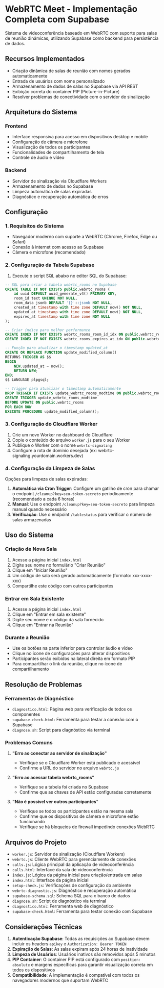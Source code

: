 # WebRTC Meet - Implementação Completa com Supabase

Sistema de videoconferência baseado em WebRTC com suporte para salas de reunião dinâmicas, utilizando Supabase como backend para persistência de dados.

## Recursos Implementados

- Criação dinâmica de salas de reunião com nomes gerados automaticamente
- Entrada de usuários com nome personalizado
- Armazenamento de dados de salas no Supabase via API REST
- Exibição correta do container PIP (Picture-in-Picture)
- Resolver problemas de conectividade com o servidor de sinalização

## Arquitetura do Sistema

### Frontend
- Interface responsiva para acesso em dispositivos desktop e mobile
- Configuração de câmera e microfone
- Visualização de todos os participantes
- Funcionalidades de compartilhamento de tela
- Controle de áudio e vídeo

### Backend
- Servidor de sinalização via Cloudflare Workers
- Armazenamento de dados no Supabase
- Limpeza automática de salas expiradas
- Diagnóstico e recuperação automática de erros

## Configuração

### 1. Requisitos do Sistema

- Navegador moderno com suporte a WebRTC (Chrome, Firefox, Edge ou Safari)
- Conexão à internet com acesso ao Supabase
- Câmera e microfone (recomendado)

### 2. Configuração da Tabela Supabase

1. Execute o script SQL abaixo no editor SQL do Supabase:

```sql
-- SQL para criar a tabela webrtc_rooms no Supabase
CREATE TABLE IF NOT EXISTS public.webrtc_rooms (
    id uuid DEFAULT uuid_generate_v4() PRIMARY KEY,
    room_id text UNIQUE NOT NULL,
    room_data jsonb DEFAULT '{}'::jsonb NOT NULL,
    created_at timestamp with time zone DEFAULT now() NOT NULL,
    updated_at timestamp with time zone DEFAULT now() NOT NULL,
    expires_at timestamp with time zone NOT NULL
);

-- Criar índice para melhor performance
CREATE INDEX IF NOT EXISTS webrtc_rooms_room_id_idx ON public.webrtc_rooms (room_id);
CREATE INDEX IF NOT EXISTS webrtc_rooms_expires_at_idx ON public.webrtc_rooms (expires_at);

-- Função para atualizar o timestamp updated_at
CREATE OR REPLACE FUNCTION update_modified_column()
RETURNS TRIGGER AS $$
BEGIN
    NEW.updated_at = now();
    RETURN NEW;
END;
$$ LANGUAGE plpgsql;

-- Trigger para atualizar o timestamp automaticamente
DROP TRIGGER IF EXISTS update_webrtc_rooms_modtime ON public.webrtc_rooms;
CREATE TRIGGER update_webrtc_rooms_modtime
BEFORE UPDATE ON public.webrtc_rooms
FOR EACH ROW
EXECUTE PROCEDURE update_modified_column();
```

### 3. Configuração do Cloudflare Worker

1. Crie um novo Worker no dashboard do Cloudflare
2. Copie o conteúdo do arquivo `worker.js` para o seu Worker
3. Publique o Worker com o nome `webrtc-signaling`
4. Configure a rota de domínio desejada (ex: webrtc-signaling.yourdomain.workers.dev)

### 4. Configuração da Limpeza de Salas

Opções para limpeza de salas expiradas:
1. **Automática via Cron Trigger**: Configure um gatilho de cron para chamar o endpoint `/cleanup?key=seu-token-secreto` periodicamente (recomendado a cada 6 horas)
2. **Manual**: Use o endpoint `/cleanup?key=seu-token-secreto` para limpeza manual quando necessário
3. **Verificação**: Use o endpoint `/tablestatus` para verificar o número de salas armazenadas

## Uso do Sistema

### Criação de Nova Sala
1. Acesse a página inicial `index.html`
2. Digite seu nome no formulário "Criar Reunião"
3. Clique em "Iniciar Reunião"
4. Um código de sala será gerado automaticamente (formato: xxx-xxxx-xxx)
5. Compartilhe este código com outros participantes

### Entrar em Sala Existente
1. Acesse a página inicial `index.html`
2. Clique em "Entrar em sala existente"
3. Digite seu nome e o código da sala fornecido
4. Clique em "Entrar na Reunião"

### Durante a Reunião
- Use os botões na parte inferior para controlar áudio e vídeo
- Clique no ícone de configurações para alterar dispositivos
- Participantes serão exibidos na lateral direita em formato PIP
- Para compartilhar o link da reunião, clique no ícone de compartilhamento

## Resolução de Problemas

### Ferramentas de Diagnóstico
- `diagnostico.html`: Página web para verificação de todos os componentes
- `supabase-check.html`: Ferramenta para testar a conexão com o Supabase
- `diagnose.sh`: Script para diagnóstico via terminal

### Problemas Comuns

1. **"Erro ao conectar ao servidor de sinalização"**
   - Verifique se o Cloudflare Worker está publicado e acessível
   - Confirme a URL do servidor no arquivo `webrtc.js`
   
2. **"Erro ao acessar tabela webrtc_rooms"**
   - Verifique se a tabela foi criada no Supabase
   - Confirme que as chaves de API estão configuradas corretamente
   
3. **"Não é possível ver outros participantes"**
   - Verifique se todos os participantes estão na mesma sala
   - Confirme que os dispositivos de câmera e microfone estão funcionando
   - Verifique se há bloqueios de firewall impedindo conexões WebRTC

## Arquivos do Projeto

- `worker.js`: Servidor de sinalização (Cloudflare Workers)
- `webrtc.js`: Cliente WebRTC para gerenciamento de conexões
- `calls.js`: Lógica principal da aplicação de videoconferência
- `calls.html`: Interface da sala de videoconferência
- `index.js`: Lógica da página inicial para criação/entrada em salas
- `index.html`: Interface da página inicial
- `setup-check.js`: Verificações de configuração do ambiente
- `webrtc-diagnostic.js`: Diagnóstico e recuperação automática
- `supabase-schema.sql`: Schema SQL para o banco de dados
- `diagnose.sh`: Script de diagnóstico via terminal
- `diagnostico.html`: Ferramenta web de diagnóstico
- `supabase-check.html`: Ferramenta para testar conexão com Supabase

## Considerações Técnicas

1. **Autenticação Supabase**: Todas as requisições ao Supabase devem incluir os headers `apikey` e `Authorization: Bearer TOKEN`
2. **Expiração de Salas**: As salas expiram após 24 horas de inatividade
3. **Limpeza de Usuários**: Usuários inativos são removidos após 5 minutos
4. **PIP Container**: O container PIP está configurado com `position: absolute` e margens específicas para garantir visualização correta em todos os dispositivos
5. **Compatibilidade**: A implementação é compatível com todos os navegadores modernos que suportam WebRTC
